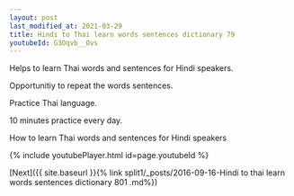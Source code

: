 ```yaml
---
layout: post
last_modified_at: 2021-03-29
title: Hindi to Thai learn words sentences dictionary 79 
youtubeId: G3Oqvb__Ovs
---
```

 
 
Helps to learn Thai words and sentences for Hindi speakers.

Opportunitiy to repeat the words sentences. 

Practice Thai language. 
 
10 minutes practice every day. 
 
How to learn Thai words and sentences for Hindi speakers 
 
{% include youtubePlayer.html id=page.youtubeId %}
 
 
[Next]({{ site.baseurl }}{% link  split1/_posts/2016-09-16-Hindi to thai learn words sentences dictionary 801 .md%})
 
